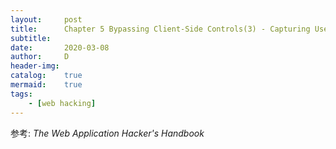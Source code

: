 ```yaml
---
layout:		post
title:		Chapter 5 Bypassing Client-Side Controls(3) - Capturing User Data:Browser Extensions
subtitle:
date:		2020-03-08
author:		D
header-img:
catalog:	true
mermaid:	true
tags:
	- [web hacking]
---
```


参考: *The Web Application Hacker's Handbook*

